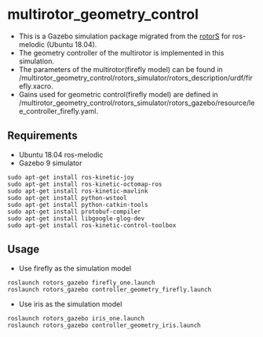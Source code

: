 # multirotor_geometry_control
* This is a Gazebo simulation package migrated from the [rotorS](https://github.com/ethz-asl/rotors_simulator) for ros-melodic (Ubuntu 18.04).
* The geometry controller of the multirotor is implemented in this simulation.
* The parameters of the multirotor(firefly model) can be found in /multirotor_geometry_control/rotors_simulator/rotors_description/urdf/firefly.xacro.
* Gains used for geometric control(firefly model) are defined in /multirotor_geometry_control/rotors_simulator/rotors_gazebo/resource/lee_controller_firefly.yaml.

## Requirements
* Ubuntu 18.04 ros-melodic
* Gazebo 9 simulator

```
sudo apt-get install ros-kinetic-joy 
sudo apt-get install ros-kinetic-octomap-ros 
sudo apt-get install ros-kinetic-mavlink 
sudo apt-get install python-wstool
sudo apt-get install python-catkin-tools 
sudo apt-get install protobuf-compiler 
sudo apt-get install libgoogle-glog-dev 
sudo apt-get install ros-kinetic-control-toolbox
```

## Usage
* Use firefly as the simulation model
```
roslaunch rotors_gazebo firefly_one.launch
roslaunch rotors_gazebo controller_geometry_firefly.launch
```

* Use iris as the simulation model
```
roslaunch rotors_gazebo iris_one.launch
roslaunch rotors_gazebo controller_geometry_iris.launch
```

